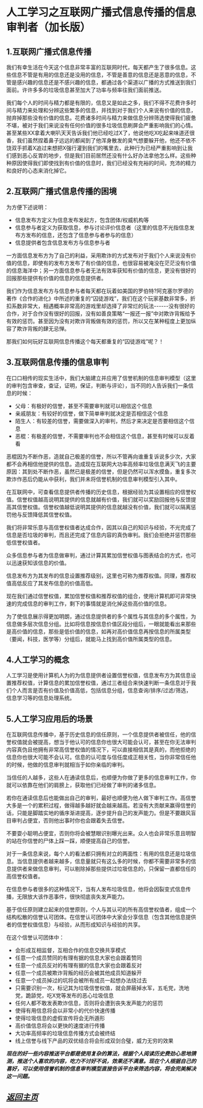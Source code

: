 人工学习之互联网广播式信息传播的信息审判者（加长版）  
==================================================================

1.互联网广播式信息传播
------------------------------------------------------------------
我们有幸生活在今天这个信息非常丰富的互联网时代，每天都产生了很多信息。这些信息不管是有用的信息还是没用的信息，不管是善意的信息还是恶意的信息，不管是感兴趣的信息还是不感兴趣的信息，都通过各个渠道以广播的方式推送到我们面前。许许多多的垃圾信息甚至加大了功率与频率往我们面前推送。  

我们每个人的时间与精力都是有限的，信息又是如此之多，我们不得不花费许多时间与精力来处理和分辨这些繁多的信息，并找到对于我们个人来说有价值的信息，抛弃掉那些没有价值的信息。花费诸多时间与精力来做信息分辨筛选使得我们疲惫不堪，被对于我们来说没有任何价值的很多垃圾信息刷屏会严重影响我们的心情。甚至某些XX拿着大喇叭天天告诉我们他已经吃过X了，他说他吃X吃起来味道还很香，我们虽然捏着鼻子远远的都闻到了他浑身散发的臭气想要躲开他，他还不依不饶双手抓着X追过来想把X强行灌到我们的嘴里去，此种行为已经严重影响到让我们感到恶心反胃的地步，但是我们目前居然还没有什么好办法拿他怎么样。这些种种原因使得我们即使找到有价值的信息时，我们已经没有充裕的时间，充沛的精力和良好的心态来消化掉它。  

2.互联网广播式信息传播的困境
------------------------------------------------------------------
为方便下述说明：  
+   信息发布方定义为信息发布发起方，包含团体/权威机构等  
+   信息参与者定义为获取信息，参与讨论评价信息者（这里的信息不光指信息发布方发布的信息，还包含了信息参与者参与的信息）  
+   信息提供者包含信息发布方与信息参与者  

一方面信息发布方为了自己的利益，采用欺诈的方式发布对于我们个人来说没有价值的信息，即使有的发布方发布了有价值的信息，也很容易被淹没在茫茫没有价值的信息海洋中；另一方面信息参与者无法有效率获知有价值的信息，更没有很好的回报那些提供有价值的信息的信息提供者。  

我们作为信息发布方与信息参与者每天都在玩着如美国的罗伯特?阿克塞尔罗德的著作《合作的进化》中所述的重复的“囚徒游戏”，我们在这个玩家基数非常多，折扣系数非常大，相遇概率非常高的游戏里却选择了非常烂的玩法------没有很好的合作，对于合作没有很好的回报，没有如善良策略“一报还一报”中对欺诈背叛给予有效的惩罚。甚至因为没有对欺诈背叛做有效的惩罚，所以又在某种程度上更加纵容了欺诈背叛的肆无忌惮。  

那我们如何玩好互联网信息传播这个每天都重复的“囚徒游戏”呢？！

3.互联网信息传播的信息审判
------------------------------------------------------------------
在口口相传的现实生活中，我们大脑建立并应用了信誉机制的信息审判模型（这里的审判包含审查，查证，证明，保证，判断与评论），当不同的人告诉我们一条信息的时候：  
+  父母：有极好的信誉，甚至不需要审判就可以相信这个信息  
+  亲戚朋友：有较好的信誉，做下简单审判就决定是否相信这个信息  
+  陌生人：有较差的信誉，需要做深入的审判，然后才来决定是否要相信这个信息  
+  恶棍：有极差的信誉，不需要审判也不会相信这个信息，甚至有时候可以反着看  

恶棍因为不断作恶，造就自己极差的信誉，所以不管再向谁重复诉说多少次，大家都不会再相信他提供的信息。造成现在互联网大功率高频率垃圾信息满天飞的主要原因：其到处不断作恶，虽然已是极差的信誉，但是仍然可以浑水摸鱼，重复多次欺诈作恶后仍能从中获利，我们并未将信誉机制的信息审判模型引入其中。  

在互联网中，可查看信息提供者传播的历史信息，根据经验为其设置相应的信誉权值。信誉权值越高说明其提供的信息就越有价值，我们就可以奖励回报他与反馈提高其信誉权值。信誉权值越低说明其提供的信息就越没有价值，我们就可以隔离惩罚他与反馈降低其信誉权值。  

我们将非常乐意与高信誉权值者达成合作，因其以自己的知识与经验，不光完成了信息是否垃圾的审判，而且还完成了信息内容的真伪审判。我们会拒绝并惩罚那些低信誉权值者。  

众多信息参与者为信息做审判，通过计算其累加信誉权值与图表结合的方式，也可以迅速获知该信息的价值。  

信息发布方为其发布的信息设置推荐级别，这里也可称为推荐权值。同理，推荐权值高低反应了其发布信息的价值高低。  

现在我们通过信誉权值，累加信誉权值和推荐权值的组合，使用计算机即可非常快速的完成信息的审判工作，剩下的事情就是消化掉这些高价值的信息。  

为了使信息展示得更加明朗，通过信息提供者的多个属性与其信息的多个属性，为信息做多层次信息分组。比如将信息按信息价值区段分组后，一眼就能看出来那些是高价值的信息，那些是低价值的信息，如再对高价值信息再按信息的所属类型（要闻，科技，医学等）分组后，就能马上找到高价值所属类型的信息。 


4.人工学习的概念
------------------------------------------------------------------
人工学习是使用计算机人为的为信息提供者设置信誉权值，信息发布方为其信息设置推荐权值，计算信息的累加信誉权值，通过三者组合来快速判断一条信息对于我们个人而言是否有价值及价值高低，包括信息分组，信息查询/排序/过滤/筛选，信息学习等的信息处理系统。  

5.人工学习应用后的场景
------------------------------------------------------------------
在互联网信息传播中，基于历史信息的信任原则，一个信息提供者被信任，他的信誉权值就会被提高，想当于他认可的信息你也很大可能会认可，甚至在你无法审判内容真伪且他拥有非常高信誉权值的情况下，可以直接相信其是真的，而他拒绝的信息你也很大可能不会认可。信息的认可度与信任度成正相关性，当你非常信任他的时候，他做的信息审判就相当于如你亲临的审判。

当信任的人越多，这些人在通读信息后，也顺便为你做了更多的信息审判工作，你就可以依靠在他们的肩膀上，获取他们已经做了审判的诸多信息。

若你在通读信息后也能做出自己的审判，最好也顺便为他人做下审判工作。高信誉大多是一个的累积过程，做得越多越好就会越来越高。若没有大贡献来赢得信誉的话，只能是脚踏实地的循序渐进提高，逐步提升自己的发声能力。但是不要跟风盲目审判占便宜，否则他出事时你也会跟着失去信誉。

不要耍小聪明占便宜，否则你将会被慧眼识别曝光出来。众人也会非常乐意且明智的站在你信誉的尸体上踩一踩，顺便提高自己的信誉。

对于一条信息来说，每个人的看法都只拥有对立的两面性：有用的信息还是垃圾信息。当信息提供者越来越多，信息量就只有这么多的时候，你都不需要非常多的信息提供者来做信息审判，可以剔除掉那些提供过垃圾信息的，只保留一直都信任的高信誉权值者。

在信息参与者很多的这种情况下，当有人发布垃圾信息，他将会因裂变式信息传播，无限放大该作恶事件，很快彻底丧失发声能力。

基于信任原则建立起来的信誉原则，个人与其认可的所有高信誉权值者，组成一个结构松散的信誉认可团体。在信誉认可团体中大家会分享信息（包含其他信息提供者的信誉权值信息）与经验，从而形成知识与经验的共享。

在这个信誉认可团体中：  
+  会形成互相监督，互相合作的信息交换共享模式  
+  任意一个成员赞同的有理有据的信息大家也会跟着赞同  
+  任意一个成员反对的有理有据的信息大家也会跟着反对  
+  任意一个成员被欺诈背叛的经历会被其他成员知道躲开  
+  任意一个成员掉过的坑将会被所有成员一起想办法绕过去  
+  只需要识别一次，标记其为垃圾信誉权值，就会屏蔽掉水军，五毛党，洗地党，跪舔党，吃X党等发布的恶心垃圾信息  
+  任何人都不敢发表欺诈信息，否则将会遭到丧失发声能力的惩罚  
+  使得有用信息将会以非常小的代价快速传播  
+  使得垃圾信息的虚假宣传将会无所遁形  
+  高价值信息将会以更快的速度进行传播  
+  大功率高频率的垃圾信息传播方式会被终结  
+  线上信誉与线下产品的双优结合将会形成双剑合璧，威力无穷的效果  


***现在的好一些内容推送平台都是使用复杂的算法，根据个人阅读历史费劲心思地猜测，推送个人喜欢的内容，吃力不讨好不说，效果还不满意。现在个人根据自己的喜好，可以使用信誉机制的信息审判模型直接告诉平台来筛选内容，将会完美解决这一问题。***


[*返回主页*](.)
------------------------------------------------------------------